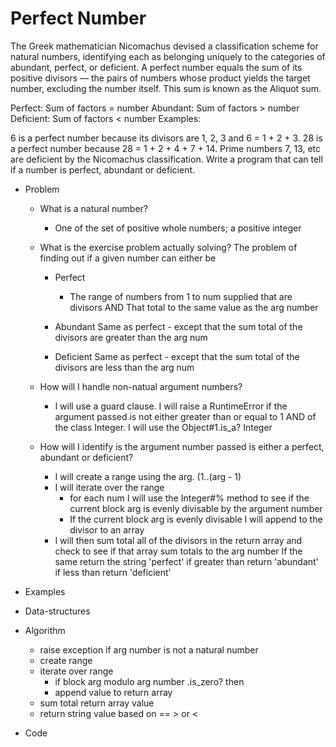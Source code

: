 # Perfect Number

The Greek mathematician Nicomachus devised a classification scheme for natural numbers, identifying each as belonging uniquely to the categories of abundant, perfect, or deficient. A perfect number equals the sum of its positive divisors — the pairs of numbers whose product yields the target number, excluding the number itself. This sum is known as the Aliquot sum.

Perfect: Sum of factors = number
Abundant: Sum of factors > number
Deficient: Sum of factors < number
Examples:

6 is a perfect number because its divisors are 1, 2, 3 and 6 = 1 + 2 + 3.
28 is a perfect number because 28 = 1 + 2 + 4 + 7 + 14.
Prime numbers 7, 13, etc are deficient by the Nicomachus classification.
Write a program that can tell if a number is perfect, abundant or deficient.

  - Problem
    - What is a natural number?
      - One of the set of positive whole numbers; a positive
        integer

    - What is the exercise problem actually solving?
      The problem of finding out if a given number
      can either be
      - Perfect
        - The range of numbers from 1
          to num supplied
          that are divisors
          AND
          That total to the same value as the
          arg number

      - Abundant
        Same as perfect - except
        that the sum total of the divisors
        are greater than the arg num
      
      - Deficient
        Same as perfect - except
        that the sum total of the divisors
        are less than the arg num
    
    - How will I handle non-natual argument 
      numbers?
      - I will use a guard clause.  I will raise a 
        RuntimeError if the argument passed is not either
        greater than or equal to 1 AND of the class Integer.
        I will use the  Object#1.is_a? Integer

    - How will I identify is the argument number passed
      is either a perfect, abundant or deficient?
      - I will create a range using the arg.
        (1..(arg - 1)
      - I will iterate over the range
        - for each num I will use the Integer#% method
          to see if the current block arg is evenly
          divisable by the argument number
        - If the current block arg is evenly divisable
          I will append to the divisor to an array
      - I will then sum total all of the divisors in the
        return array and check to see if that array
        sum totals to the arg number
        If the same return the string 'perfect'
        if greater than return 'abundant'
        if less than return 'deficient'        

  - Examples

  - Data-structures
  - Algorithm
    - raise exception if arg number is not a natural number
    - create range
    - iterate over range
      - if block arg modulo arg number .is_zero? then
      - append value to return array
    - sum total return array value
    - return string value based on == > or <  
  - Code







